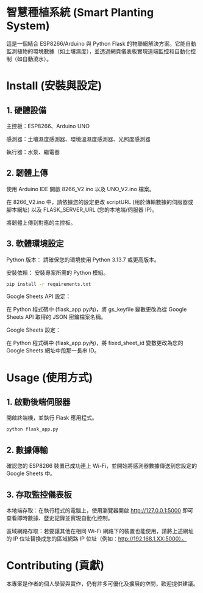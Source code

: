 # **智慧種植系統 (Smart Planting System)**
這是一個結合 ESP8266/Arduino 與 Python Flask 的物聯網解決方案。它能自動監測植物的環境數據（如土壤濕度），並透過網頁儀表板實現遠端監控和自動化控制（如自動澆水）。

# **Install (安裝與設定)**
## 1. 硬體設備
主控板：ESP8266、Arduino UNO

感測器：土壤濕度感測器、環境溫濕度感測器、光照度感測器

執行器：水泵、繼電器

## 2. 韌體上傳
使用 Arduino IDE 開啟 8266_V2.ino 以及 UNO_V2.ino 檔案。

在 8266_V2.ino 中，請依據您的設定更改 scriptURL (用於傳輸數據的伺服器或腳本網址) 以及 FLASK_SERVER_URL (您的本地端/伺服器 IP)。

將韌體上傳到對應的主控板。

## 3. 軟體環境設定
Python 版本： 請確保您的環境使用 Python 3.13.7 或更高版本。

安裝依賴： 安裝專案所需的 Python 模組。

```Bash
pip install -r requirements.txt
```
Google Sheets API 設定：

在 Python 程式碼中 (flask_app.py內)，將 gs_keyfile 變數更改為從 Google Sheets API 取得的 JSON 密鑰檔案名稱。

Google Sheets 設定：

在 Python 程式碼中 (flask_app.py內)，將 fixed_sheet_id 變數更改為您的 Google Sheets 網址中段那一長串 ID。

# **Usage (使用方式)**
## 1. 啟動後端伺服器
開啟終端機，並執行 Flask 應用程式。

```Bash
python flask_app.py
```
## 2. 數據傳輸
確認您的 ESP8266 裝置已成功連上 Wi-Fi，並開始將感測器數據傳送到您設定的 Google Sheets 中。

## 3. 存取監控儀表板
本地端存取：在執行程式的電腦上，使用瀏覽器開啟 http://127.0.0.1:5000 即可查看即時數據、歷史記錄並實現自動化控制。

區域網路存取：若要讓其他在相同 Wi-Fi 網路下的裝置也能使用，請將上述網址的 IP 位址替換成您的區域網路 IP 位址（例如：http://192.168.1.XX:5000）。

# **Contributing (貢獻)**
本專案是作者的個人學習與實作，仍有許多可優化及擴展的空間，歡迎提供建議。
